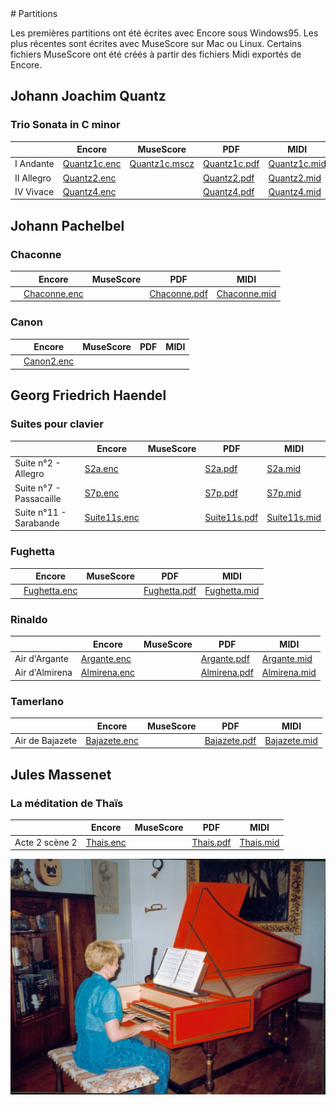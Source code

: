 <link href="../gc.css" rel="stylesheet" type="text/css">
# Partitions

Les premières partitions ont été écrites avec Encore sous Windows95. Les plus récentes sont écrites avec MuseScore sur Mac ou Linux.
Certains fichiers MuseScore ont été créés à partir des fichiers Midi exportés de Encore.

## Johann Joachim Quantz
### Trio Sonata in C minor

|   |Encore|MuseScore|PDF|MIDI|MP3|
|---|------|---------|---|----|---|
|I Andante|[Quantz1c.enc](Quantz/QUANTZ1C.ENC)|[Quantz1c.mscz](Quantz/QUANTZ1C.mscz)|[Quantz1c.pdf](Quantz/QUANTZ1C.PDF)|[Quantz1c.mid](Quantz/QUANTZ1C.MID)|[Quantz1c.mp3](Quantz/QUANTZ1.MP3)|
|II Allegro|[Quantz2.enc](Quantz/QUANTZ2.ENC)||[Quantz2.pdf](Quantz/QUANTZ2.PDF)|[Quantz2.mid](Quantz/QUANTZ2.MID)|[Quantz2.mp3](Quantz/QUANTZ2.MP3)|
|IV Vivace|[Quantz4.enc](Quantz/QUANTZ4.ENC)||[Quantz4.pdf](Quantz/QUANTZ4.PDF)|[Quantz4.mid](Quantz/QUANTZ4.MID)||

## Johann Pachelbel
### Chaconne
|   |Encore|MuseScore|PDF|MIDI|
|---|------|---------|---|----|
||[Chaconne.enc](Pachelbel/CHACONNE.ENC)||[Chaconne.pdf](Pachelbel/CHACONNE.PDF)|[Chaconne.mid](Pachelbel/CHACONNE.MID)|
### Canon
|   |Encore|MuseScore|PDF|MIDI|
|---|------|---------|---|----|
||[Canon2.enc](Pachelbel/CANON2.ENC)||||

## Georg Friedrich Haendel
### Suites pour clavier
|   |Encore|MuseScore|PDF|MIDI|
|---|------|---------|---|----|
|Suite n°2 - Allegro|[S2a.enc](Haendel/S2A.ENC)||[S2a.pdf](Haendel/S2A.PDF)|[S2a.mid](Haendel/S2A.MID)|
|Suite n°7 - Passacaille|[S7p.enc](Haendel/S7P.ENC)||[S7p.pdf](Haendel/S7P.PDF)|[S7p.mid](Haendel/S7P.MID)|
|Suite n°11 - Sarabande|[Suite11s.enc](Haendel/SUITE11S.ENC)||[Suite11s.pdf](Haendel/SUITE11S.PDF)|[Suite11s.mid](Haendel/SUITE11S.MID)|
### Fughetta
|   |Encore|MuseScore|PDF|MIDI|
|---|------|---------|---|----|
||[Fughetta.enc](Haendel/FUGHETTA.ENC)||[Fughetta.pdf](Haendel/FUGHETTA.PDF)|[Fughetta.mid](Haendel/FUGHETTA.MID)|
### Rinaldo
|   |Encore|MuseScore|PDF|MIDI|
|---|------|---------|---|----|
|Air d'Argante|[Argante.enc](Haendel/ARGANTE.ENC)||[Argante.pdf](Haendel/ARGANTE.PDF)|[Argante.mid](Haendel/ARGANTE.MID)|
|Air d'Almirena|[Almirena.enc](Haendel/ALMIRENA.ENC)||[Almirena.pdf](Haendel/ALMIRENA.PDF)|[Almirena.mid](Haendel/ALMIRENA.MID)|
### Tamerlano
|   |Encore|MuseScore|PDF|MIDI|
|---|------|---------|---|----|
|Air de Bajazete|[Bajazete.enc](Haendel/BAJAZETE.ENC)||[Bajazete.pdf](Haendel/BAJAZETE.PDF)|[Bajazete.mid](Haendel/BAJAZETE.MID)|
## Jules Massenet
### La méditation de Thaïs
|       |Encore|MuseScore|PDF|MIDI|
|-------|------|---------|---|----|
|Acte 2 scène 2|[Thais.enc](Massenet/THAIS.ENC)||[Thais.pdf](Massenet/MASSENET.PDF)|[Thais.mid](Massenet/THAIS.MID)|

![Clavecin](CLAVECIN.JPG)